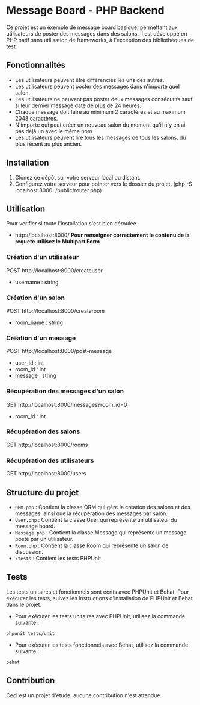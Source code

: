 # Message Board - PHP Backend

Ce projet est un exemple de message board basique, permettant aux utilisateurs de poster des messages dans des salons. Il est développé en PHP natif sans utilisation de frameworks, à l'exception des bibliothèques de test.

## Fonctionnalités

- Les utilisateurs peuvent être différenciés les uns des autres.
- Les utilisateurs peuvent poster des messages dans n'importe quel salon.
- Les utilisateurs ne peuvent pas poster deux messages consécutifs sauf si leur dernier message date de plus de 24 heures.
- Chaque message doit faire au minimum 2 caractères et au maximum 2048 caractères.
- N'importe qui peut créer un nouveau salon du moment qu'il n'y en ai pas déjà un avec le même nom.
- Les utilisateurs peuvent lire tous les messages de tous les salons, du plus récent au plus ancien.

## Installation

1. Clonez ce dépôt sur votre serveur local ou distant.
2. Configurez votre serveur pour pointer vers le dossier du projet. (php -S localhost:8000 ./public/router.php)

## Utilisation
Pour verifier si toute l'installation s'est bien déroulée
- http://localhost:8000/
**Pour renseigner correctement le contenu de la requete utilisez le Multipart Form**
### Création d'un utilisateur
POST http://localhost:8000/createuser
- username : string
### Création d'un salon
POST http://localhost:8000/createroom
- room_name : string
### Création d'un message
POST http://localhost:8000/post-message
- user_id : int
- room_id : int
- message : string
### Récupération des messages d'un salon
GET http://localhost:8000/messages?room_id=0
- room_id : int
### Récupération des salons
GET http://localhost:8000/rooms
### Récupération des utilisateurs
GET http://localhost:8000/users

## Structure du projet

- `ORM.php` : Contient la classe ORM qui gère la création des salons et des messages, ainsi que la récupération des messages par salon.
- `User.php` : Contient la classe User qui représente un utilisateur du message board.
- `Message.php` : Contient la classe Message qui représente un message posté par un utilisateur.
- `Room.php` : Contient la classe Room qui représente un salon de discussion.
- `/tests` : Contient les tests PHPUnit.

## Tests

Les tests unitaires et fonctionnels sont écrits avec PHPUnit et Behat. Pour exécuter les tests, suivez les instructions d'installation de PHPUnit et Behat dans le projet.

- Pour exécuter les tests unitaires avec PHPUnit, utilisez la commande suivante :

```
phpunit tests/unit
```

- Pour exécuter les tests fonctionnels avec Behat, utilisez la commande suivante :

```
behat
```

## Contribution

Ceci est un projet d'étude, aucune contribution n'est attendue.




